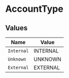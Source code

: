 # AccountType


## Values

| Name       | Value      |
| ---------- | ---------- |
| `Internal` | INTERNAL   |
| `Unknown`  | UNKNOWN    |
| `External` | EXTERNAL   |